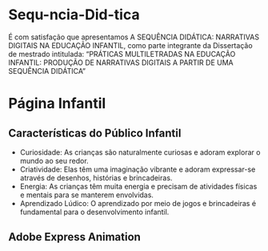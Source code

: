 # Sequ-ncia-Did-tica
É com satisfação que apresentamos A SEQUÊNCIA DIDÁTICA: NARRATIVAS DIGITAIS NA EDUCAÇÃO INFANTIL, como parte integrante da Dissertação de mestrado intitulada: “PRÁTICAS MULTILETRADAS NA EDUCAÇÃO INFANTIL: PRODUÇÃO DE NARRATIVAS DIGITAIS A PARTIR DE UMA SEQUÊNCIA DIDÁTICA”
# Página Infantil

## Características do Público Infantil
- Curiosidade: As crianças são naturalmente curiosas e adoram explorar o mundo ao seu redor.
- Criatividade: Elas têm uma imaginação vibrante e adoram expressar-se através de desenhos, histórias e brincadeiras.
- Energia: As crianças têm muita energia e precisam de atividades físicas e mentais para se manterem envolvidas.
- Aprendizado Lúdico: O aprendizado por meio de jogos e brincadeiras é fundamental para o desenvolvimento infantil.

## Adobe Express Animation
